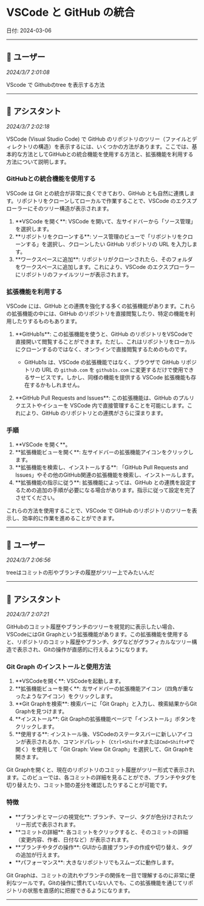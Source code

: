 # VSCode と GitHub の統合

日付: 2024-03-06

---

## 👤 ユーザー
*2024/3/7 2:01:08*

VScode で Githubのtree を表示する方法

---

## 🤖 アシスタント
*2024/3/7 2:02:18*

VSCode (Visual Studio Code) で GitHub のリポジトリのツリー（ファイルとディレクトリの構造）を表示するには、いくつかの方法があります。ここでは、基本的な方法としてGitHubとの統合機能を使用する方法と、拡張機能を利用する方法について説明します。

### GitHubとの統合機能を使用する

VSCode は Git との統合が非常に良くできており、GitHub とも自然に連携します。リポジトリをクローンしてローカルで作業することで、VSCode のエクスプローラーにそのツリー構造が表示されます。

1. \*\*VSCode を開く\*\*: VSCode を開いて、左サイドバーから「ソース管理」を選択します。
2. \*\*リポジトリをクローンする\*\*: ソース管理のビューで「リポジトリをクローンする」を選択し、クローンしたい GitHub リポジトリの URL を入力します。
3. \*\*ワークスペースに追加\*\*: リポジトリがクローンされたら、そのフォルダをワークスペースに追加します。これにより、VSCode のエクスプローラーにリポジトリのファイルツリーが表示されます。

### 拡張機能を利用する

VSCode には、GitHub との連携を強化する多くの拡張機能があります。これらの拡張機能の中には、GitHub のリポジトリを直接閲覧したり、特定の機能を利用したりするものもあります。

1. \*\*GitHub1s\*\*: この拡張機能を使うと、GitHub のリポジトリをVSCodeで直接開いて閲覧することができます。ただし、これはリポジトリをローカルにクローンするのではなく、オンラインで直接閲覧するためのものです。
   
   - GitHub1s は、VSCode の拡張機能ではなく、ブラウザで GitHub リポジトリの URL の `github.com` を `github1s.com` に変更するだけで使用できるサービスです。しかし、同様の機能を提供する VSCode 拡張機能も存在するかもしれません。

2. \*\*GitHub Pull Requests and Issues\*\*: この拡張機能は、GitHub のプルリクエストやイシューを VSCode 内で直接管理することを可能にします。これにより、GitHub のリポジトリとの連携がさらに深まります。

### 手順

1. \*\*VSCode を開く\*\*。
2. \*\*拡張機能ビューを開く\*\*: 左サイドバーの拡張機能アイコンをクリックします。
3. \*\*拡張機能を検索し、インストールする\*\*: 「GitHub Pull Requests and Issues」やその他のGitHub関連の拡張機能を検索し、インストールします。
4. \*\*拡張機能の指示に従う\*\*: 拡張機能によっては、GitHub との連携を設定するための追加の手順が必要になる場合があります。指示に従って設定を完了させてください。

これらの方法を使用することで、VSCode で GitHub のリポジトリのツリーを表示し、効率的に作業を進めることができます。

---

## 👤 ユーザー
*2024/3/7 2:06:56*

treeはコミットの形やブランチの履歴がツリー上でみたいんだ

---

## 🤖 アシスタント
*2024/3/7 2:07:21*

GitHubのコミット履歴やブランチのツリーを視覚的に表示したい場合、VSCodeにはGit Graphという拡張機能があります。この拡張機能を使用すると、リポジトリのコミット履歴やブランチ、タグなどがグラフィカルなツリー構造で表示され、Gitの操作が直感的に行えるようになります。

### Git Graph のインストールと使用方法

1. \*\*VSCodeを開く\*\*: VSCodeを起動します。
2. \*\*拡張機能ビューを開く\*\*: 左サイドバーの拡張機能アイコン（四角が重なったようなアイコン）をクリックします。
3. \*\*Git Graphを検索\*\*: 検索バーに「Git Graph」と入力し、検索結果からGit Graphを見つけます。
4. \*\*インストール\*\*: Git Graphの拡張機能ページで「インストール」ボタンをクリックします。
5. \*\*使用する\*\*: インストール後、VSCodeのステータスバーに新しいアイコンが表示されるか、コマンドパレット（`Ctrl+Shift+P`または`Cmd+Shift+P`で開く）を使用して「Git Graph: View Git Graph」を選択して、Git Graphを開きます。

Git Graphを開くと、現在のリポジトリのコミット履歴がツリー形式で表示されます。このビューでは、各コミットの詳細を見ることができ、ブランチやタグを切り替えたり、コミット間の差分を確認したりすることが可能です。

### 特徴

- \*\*ブランチとマージの視覚化\*\*: ブランチ、マージ、タグが色分けされたツリー形式で表示されます。
- \*\*コミットの詳細\*\*: 各コミットをクリックすると、そのコミットの詳細（変更内容、作者、日付など）が表示されます。
- \*\*ブランチやタグの操作\*\*: GUIから直接ブランチの作成や切り替え、タグの追加が行えます。
- \*\*パフォーマンス\*\*: 大きなリポジトリでもスムーズに動作します。

Git Graphは、コミットの流れやブランチの関係を一目で理解するのに非常に便利なツールです。Gitの操作に慣れていない人でも、この拡張機能を通じてリポジトリの状態を直感的に把握できるようになります。

---
